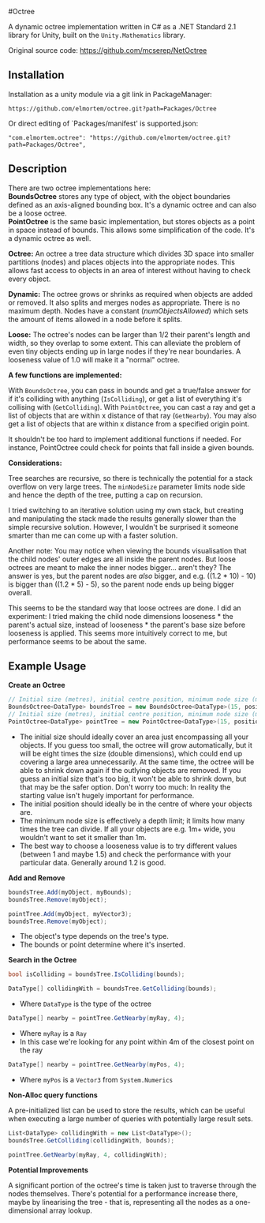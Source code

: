 #Octree

A dynamic octree implementation written in C# as a .NET Standard 2.1 library for Unity, built on the `Unity.Mathematics` library.

Original source code: https://github.com/mcserep/NetOctree


## Installation

Installation as a unity module via a git link in PackageManager:
```
https://github.com/elmortem/octree.git?path=Packages/Octree
```
Or direct editing of `Packages/manifest' is supported.json:
```
"com.elmortem.octree": "https://github.com/elmortem/octree.git?path=Packages/Octree",
```


## Description

There are two octree implementations here:    
**BoundsOctree** stores any type of object, with the object boundaries defined as an axis-aligned bounding box. It's a dynamic octree and can also be a loose octree.   
**PointOctree** is the same basic implementation, but stores objects as a point in space instead of bounds. This allows some simplification of the code. It's a dynamic octree as well.

**Octree:** An octree a tree data structure which divides 3D space into smaller partitions (nodes) and places objects into the appropriate nodes. This allows fast access to objects in an area of interest without having to check every object.

**Dynamic:** The octree grows or shrinks as required when objects are added or removed. It also splits and merges nodes as appropriate. There is no maximum depth. Nodes have a constant (*numObjectsAllowed*) which sets the amount of items allowed in a node before it splits.

**Loose:** The octree's nodes can be larger than 1/2 their parent's length and width, so they overlap to some extent. This can alleviate the problem of even tiny objects ending up in large nodes if they're near boundaries. A looseness value of 1.0 will make it a "normal" octree.

**A few functions are implemented:**

With `BoundsOctree`, you can pass in bounds and get a true/false answer for if it's colliding with anything (`IsColliding`), or get a list of everything it's collising with (`GetColliding`).
With `PointOctree`, you can cast a ray and get a list of objects that are within x distance of that ray (`GetNearby`). You may also get a list of objects that are within x distance from a specified origin point.

It shouldn't be too hard to implement additional functions if needed. For instance, PointOctree could check for points that fall inside a given bounds.

**Considerations:**

Tree searches are recursive, so there is technically the potential for a stack overflow on very large trees. The `minNodeSize` parameter limits node side and hence the depth of the tree, putting a cap on recursion.

I tried switching to an iterative solution using my own stack, but creating and manipulating the stack made the results generally slower than the simple recursive solution. However, I wouldn't be surprised it someone smarter than me can come up with a faster solution.

Another note: You may notice when viewing the bounds visualisation that the child nodes' outer edges are all inside the parent nodes. But loose octrees are meant to make the inner nodes bigger... aren't they? The answer is yes, but the parent nodes are *also* bigger, and e.g. ((1.2 * 10) - 10) is bigger than ((1.2 * 5) - 5), so the parent node ends up being bigger overall.

This seems to be the standard way that loose octrees are done. I did an experiment: I tried making the child node dimensions looseness * the parent's actual size, instead of looseness * the parent's base size before looseness is applied. This seems more intuitively correct to me, but performance seems to be about the same.


## Example Usage

**Create an Octree**

```csharp
// Initial size (metres), initial centre position, minimum node size (metres), looseness
BoundsOctree<DataType> boundsTree = new BoundsOctree<DataType>(15, position, 1, 1.25f);
// Initial size (metres), initial centre position, minimum node size (metres)
PointOctree<DataType> pointTree = new PointOctree<DataType>(15, position, 1);
```

- The initial size should ideally cover an area just encompassing all your objects. If you guess too small, the octree will grow automatically, but it will be eight times the size (double dimensions), which could end up covering a large area unnecessarily. At the same time, the octree will be able to shrink down again if the outlying objects are removed. If you guess an initial size that's too big, it won't be able to shrink down, but that may be the safer option. Don't worry too much: In reality the starting value isn't hugely important for performance.
- The initial position should ideally be in the centre of where your objects are.
- The minimum node size is effectively a depth limit; it limits how many times the tree can divide. If all your objects are e.g. 1m+ wide, you wouldn't want to set it smaller than 1m.
- The best way to choose a looseness value is to try different values (between 1 and maybe 1.5) and check the performance with your particular data. Generally around 1.2 is good.

**Add and Remove**

```csharp
boundsTree.Add(myObject, myBounds);
boundsTree.Remove(myObject);

pointTree.Add(myObject, myVector3);
boundsTree.Remove(myObject);
```
- The object's type depends on the tree's type.
- The bounds or point determine where it's inserted.

**Search in the Octree**

```csharp
bool isColliding = boundsTree.IsColliding(bounds);
```

```csharp
DataType[] collidingWith = boundsTree.GetColliding(bounds);
```
- Where `DataType` is the type of the octree

```csharp
DataType[] nearby = pointTree.GetNearby(myRay, 4);
```
- Where `myRay` is a `Ray`
- In this case we're looking for any point within 4m of the closest point on the ray

```csharp
DataType[] nearby = pointTree.GetNearby(myPos, 4);
```
- Where `myPos` is a `Vector3` from `System.Numerics`

**Non-Alloc query functions**

A pre-initialized list can be used to store the results, which can be useful when executing a large number of queries with potentially large result sets.

```csharp
List<DataType> collidingWith = new List<DataType>();
boundsTree.GetColliding(collidingWith, bounds);
```

```csharp
pointTree.GetNearby(myRay, 4, collidingWith);
```

**Potential Improvements**

A significant portion of the octree's time is taken just to traverse through the nodes themselves. There's potential for a performance increase there, maybe by linearising the tree - that is, representing all the nodes as a one-dimensional array lookup.